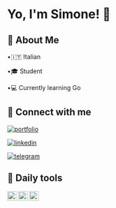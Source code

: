 # Yo, I'm Simone! 👋



## 🍁 About Me
•🇮🇹 Italian

•🎓  Student

•💻 Currently learning Go


## 🔗 Connect with me
[![portfolio](https://img.shields.io/badge/my_portfolio-000?style=for-the-badge&logo=ko-fi&logoColor=white)](https://katherineoelsner.com/)


[![linkedin](https://img.shields.io/badge/linkedin-0A66C2?style=for-the-badge&logo=linkedin&logoColor=white)](https://www.linkedin.com/)

[![telegram](https://img.shields.io/badge/Telegram-2CA5E0?style=flat-squeare&logo=telegram&logoColor=white)](https://t.me/simone_cas/)


## 🧰 Daily tools
<img align="left" alt="codeSTACKr | Arch" width="22px" src="https://wiki.installgentoo.com/images/f/f9/Arch-linux-logo.png"/>   <img align="left" alt="codeSTACKr | Neovim" width="22px" src="https://upload.wikimedia.org/wikipedia/commons/3/3a/Neovim-mark.svg"/> <img align="left" alt="codeSTACKr | Intellij" width="22px" src="https://upload.wikimedia.org/wikipedia/commons/thumb/9/9c/IntelliJ_IDEA_Icon.svg/1024px-IntelliJ_IDEA_Icon.svg.png"/>

<!---
SimoneGenovese1/SimoneGenovese1 is a ✨ special ✨ repository because its `README.md` (this file) appears on your GitHub profile.
You can click the Preview link to take a look at your changes.
--->
